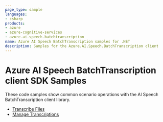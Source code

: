 ```yaml
---
page_type: sample
languages:
- csharp
products:
- azure
- azure-cognitive-services
- azure-ai-speech-batchtranscription
name: Azure AI Speech BatchTranscription samples for .NET
description: Samples for the Azure.AI.Speech.BatchTranscription client library
---
```


# Azure AI Speech BatchTranscription client SDK Samples
These code samples show common scenario operations with the AI Speech BatchTranscription client library.

- [Transcribe Files](https://github.com/Azure/azure-sdk-for-net/blob/main/sdk/cognitiveservices/Azure.AI.Speech.Transcription/samples/Sample_1_TranscribeFiles.md)
- [Manage Transcriptions](https://github.com/Azure/azure-sdk-for-net/blob/main/sdk/cognitiveservices/Azure.AI.Speech.Transcription/samples/Sample_2_ManageTranscriptions.md)
